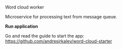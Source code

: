 Word cloud worker

Microservice for processing text from message queue.

**Run application**

Go and read the guide to start the app: https://github.com/andresjrkalev/word-cloud-starter
